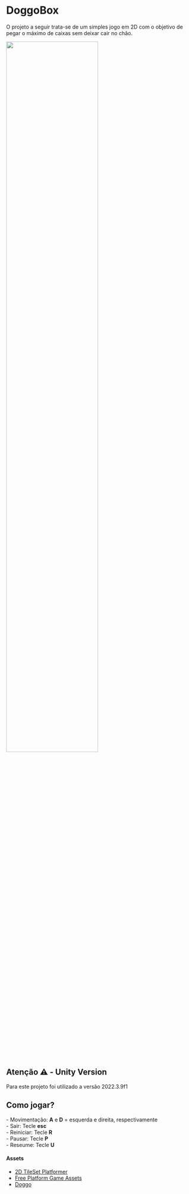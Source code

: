# DoggoBox
O projeto a seguir trata-se de um simples jogo em 2D com o objetivo de pegar o máximo de caixas sem deixar cair no chão. 

<img src="https://github.com/JGMelon22/AppUni/assets/73988556/8044b5c3-161e-4453-ab97-114fe340c083" width="70%"/> <span>&nbsp;</span>

<h2>Atenção ⚠️ - Unity Version</h2>
<span>Para este projeto foi utilizado a versão 2022.3.9f1</span>

<h2>Como jogar?</h2>
- Movimentação: <strong>A</strong> e <strong>D</strong> = esquerda e direita, respectivamente </br>
- Sair: Tecle <strong>esc</strong> </br>
- Reiniciar: Tecle <strong>R</strong> </br>
- Pausar: Tecle <strong>P</strong> </br>
- Reseume: Tecle <strong>U</strong> </br>

<h4>Assets</h4>
<ul>
  <li><a href="https://assetstore.unity.com/packages/2d/textures-materials/2d-tileset-platformer-254632">2D TileSet Platformer</a></li>
  <li><a href="https://assetstore.unity.com/packages/2d/environments/free-platform-game-assets-85838">Free Platform Game Assets</a></li>
  <li><a href="https://www.gameart2d.com/cat-and-dog-free-sprites.html">Doggo</a></li>
</ul>